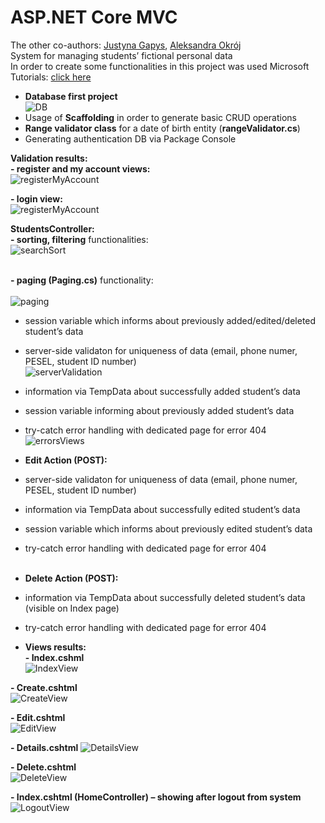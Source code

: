 # ASP.NET Core MVC
The other co-authors: [Justyna Gapys](https://github.com/justynagapys), [Aleksandra Okrój](https://github.com/aleksandraokroj)<br />
System for managing students’ fictional personal data<br />
In order to create some functionalities in this project was used Microsoft Tutorials: [click here](https://docs.microsoft.com/pl-pl/aspnet/mvc/overview/getting-started/getting-started-with-ef-using-mvc/sorting-filtering-and-paging-with-the-entity-framework-in-an-asp-net-mvc-application)<br />

- **Database first project** <br />
![DB](https://github.com/KarolinaLewinska/ASP.NET_MVC_Core_App/blob/master/ReadmeImages/Db.PNG)<br />
- Usage of **Scaffolding** in order to generate basic CRUD operations <br />
- **Range validator class** for a date of birth entity (**rangeValidator.cs**)<br />
- Generating authentication DB via Package Console<br />

**Validation results:**<br />
**- register and my account views:**<br />
![registerMyAccount](https://github.com/KarolinaLewinska/ASP.NET_MVC_Core_App/blob/master/ReadmeImages/authViews.PNG)<br />

**- login view:**<br />
![registerMyAccount](https://github.com/KarolinaLewinska/ASP.NET_MVC_Core_App/blob/master/ReadmeImages/loginViews.PNG)<br />

**StudentsController:**<br />
**- sorting, filtering** functionalities:<br />
![searchSort](https://github.com/KarolinaLewinska/ASP.NET_MVC_Core_App/blob/master/ReadmeImages/searchView.PNG)<br /><br />

**- paging (**Paging.cs**)** functionality:<br /><br />
![paging](https://github.com/KarolinaLewinska/ASP.NET_MVC_Core_App/blob/master/ReadmeImages/pagingView.PNG)<br />
- session variable which informs about previously added/edited/deleted student’s data<br />
- server-side validaton for uniqueness of data (email, phone numer, PESEL, student ID number)<br />
![serverValidation](https://github.com/KarolinaLewinska/ASP.NET_MVC_Core_App/blob/master/ReadmeImages/serverValidation.PNG)<br />
- information via TempData about successfully added student’s data<br />
- session variable informing about previously added student’s data<br />
- try-catch error handling with dedicated page for error 404<br />
![errorsViews](https://github.com/KarolinaLewinska/ASP.NET_MVC_Core_App/blob/master/ReadmeImages/errorView.PNG)<br />

- **Edit Action (POST):**<br />
- server-side validaton for uniqueness of data (email, phone numer, PESEL, student ID number)<br />
- information via TempData about successfully edited student’s data<br />
- session variable which informs about previously edited student’s data<br />
- try-catch error handling with dedicated page for error 404 <br /><br />


- **Delete Action (POST):**<br />
- information via TempData about successfully deleted student’s data (visible on Index page)<br />
- try-catch error handling with dedicated page for error 404<br />

- **Views results:**<br />
**- Index.cshml**<br />
![IndexView](https://github.com/KarolinaLewinska/ASP.NET_MVC_Core_App/blob/master/ReadmeImages/IndexView.PNG)<br />

**- Create.cshtml**<br />
![CreateView](https://github.com/KarolinaLewinska/ASP.NET_MVC_Core_App/blob/master/ReadmeImages/CreateView.PNG)<br />

**- Edit.cshtml**<br />
![EditView](https://github.com/KarolinaLewinska/ASP.NET_MVC_Core_App/blob/master/ReadmeImages/EditView.PNG)<br />

**- Details.cshtml**
![DetailsView](https://github.com/KarolinaLewinska/ASP.NET_MVC_Core_App/blob/master/ReadmeImages/DetailsView.PNG)<br />

**- Delete.cshtml**<br />
![DeleteView](https://github.com/KarolinaLewinska/ASP.NET_MVC_Core_App/blob/master/ReadmeImages/DeleteView.PNG)<br />

**- Index.cshtml (HomeController) – showing after logout from system**<br />
![LogoutView](https://github.com/KarolinaLewinska/ASP.NET_MVC_Core_App/blob/master/ReadmeImages/logoutPage.PNG)<br />
